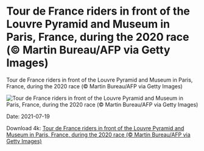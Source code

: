 # Tour de France riders in front of the Louvre Pyramid and Museum in Paris, France, during the 2020 race (© Martin Bureau/AFP via Getty Images)

Tour de France riders in front of the Louvre Pyramid and Museum in Paris, France, during the 2020 race (© Martin Bureau/AFP via Getty Images)

![Tour de France riders in front of the Louvre Pyramid and Museum in Paris, France, during the 2020 race (© Martin Bureau/AFP via Getty Images)](https://bing.com/th?id=OHR.LouvreRiders_EN-US7293709223_UHD.jpg&w=1024&h=576)

Date: 2021-07-19

Download 4k: [Tour de France riders in front of the Louvre Pyramid and Museum in Paris, France, during the 2020 race (© Martin Bureau/AFP via Getty Images)](https://bing.com/th?id=OHR.LouvreRiders_EN-US7293709223_UHD.jpg)

